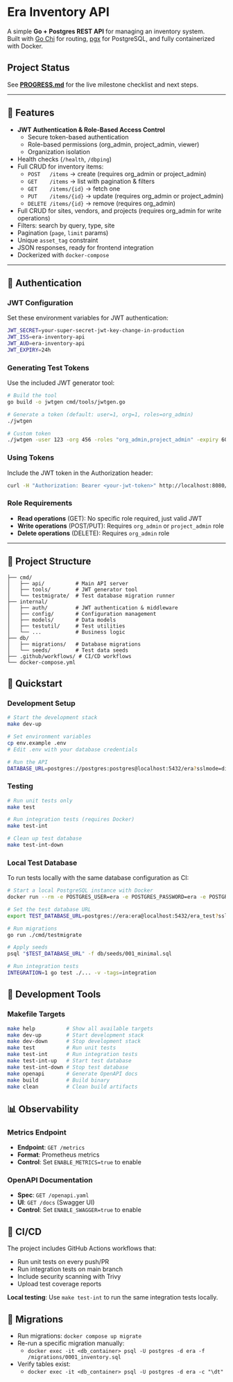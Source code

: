 # Era Inventory API

A simple **Go + Postgres REST API** for managing an inventory system.  
Built with [Go Chi](https://github.com/go-chi/chi) for routing, [pgx](https://github.com/jackc/pgx) for PostgreSQL, and fully containerized with Docker.

## Project Status
See **[PROGRESS.md](./PROGRESS.md)** for the live milestone checklist and next steps.

---

## 🚀 Features

- **JWT Authentication & Role-Based Access Control**
  - Secure token-based authentication
  - Role-based permissions (org_admin, project_admin, viewer)
  - Organization isolation
- Health checks (`/health`, `/dbping`)
- Full CRUD for inventory items:
  - `POST   /items` → create (requires org_admin or project_admin)
  - `GET    /items` → list with pagination & filters
  - `GET    /items/{id}` → fetch one
  - `PUT    /items/{id}` → update (requires org_admin or project_admin)
  - `DELETE /items/{id}` → remove (requires org_admin)
- Full CRUD for sites, vendors, and projects (requires org_admin for write operations)
- Filters: search by query, type, site
- Pagination (`page`, `limit` params)
- Unique `asset_tag` constraint
- JSON responses, ready for frontend integration
- Dockerized with `docker-compose`

---

## 🔐 Authentication

### JWT Configuration
Set these environment variables for JWT authentication:

```bash
JWT_SECRET=your-super-secret-jwt-key-change-in-production
JWT_ISS=era-inventory-api
JWT_AUD=era-inventory-api
JWT_EXPIRY=24h
```

### Generating Test Tokens
Use the included JWT generator tool:

```bash
# Build the tool
go build -o jwtgen cmd/tools/jwtgen.go

# Generate a token (default: user=1, org=1, roles=org_admin)
./jwtgen

# Custom token
./jwtgen -user 123 -org 456 -roles "org_admin,project_admin" -expiry 60
```

### Using Tokens
Include the JWT token in the Authorization header:

```bash
curl -H "Authorization: Bearer <your-jwt-token>" http://localhost:8080/items
```

### Role Requirements
- **Read operations** (GET): No specific role required, just valid JWT
- **Write operations** (POST/PUT): Requires `org_admin` or `project_admin` role
- **Delete operations** (DELETE): Requires `org_admin` role

---

## 📂 Project Structure

```
├── cmd/
│   ├── api/          # Main API server
│   ├── tools/        # JWT generator tool
│   └── testmigrate/  # Test database migration runner
├── internal/
│   ├── auth/         # JWT authentication & middleware
│   ├── config/       # Configuration management
│   ├── models/       # Data models
│   ├── testutil/     # Test utilities
│   └── ...           # Business logic
├── db/
│   ├── migrations/   # Database migrations
│   └── seeds/        # Test data seeds
├── .github/workflows/ # CI/CD workflows
└── docker-compose.yml
```

## 🚀 Quickstart

### Development Setup
```bash
# Start the development stack
make dev-up

# Set environment variables
cp env.example .env
# Edit .env with your database credentials

# Run the API
DATABASE_URL=postgres://postgres:postgres@localhost:5432/era?sslmode=disable go run ./cmd/api
```

### Testing
```bash
# Run unit tests only
make test

# Run integration tests (requires Docker)
make test-int

# Clean up test database
make test-int-down
```

### Local Test Database
To run tests locally with the same database configuration as CI:

```bash
# Start a local PostgreSQL instance with Docker
docker run --rm -e POSTGRES_USER=era -e POSTGRES_PASSWORD=era -e POSTGRES_DB=era_test -p 5432:5432 postgres:16-alpine

# Set the test database URL
export TEST_DATABASE_URL=postgres://era:era@localhost:5432/era_test?sslmode=disable

# Run migrations
go run ./cmd/testmigrate

# Apply seeds
psql "$TEST_DATABASE_URL" -f db/seeds/001_minimal.sql

# Run integration tests
INTEGRATION=1 go test ./... -v -tags=integration
```

## 🔧 Development Tools

### Makefile Targets
```bash
make help          # Show all available targets
make dev-up        # Start development stack
make dev-down      # Stop development stack
make test          # Run unit tests
make test-int      # Run integration tests
make test-int-up   # Start test database
make test-int-down # Stop test database
make openapi       # Generate OpenAPI docs
make build         # Build binary
make clean         # Clean build artifacts
```

## 📊 Observability

### Metrics Endpoint
- **Endpoint**: `GET /metrics`
- **Format**: Prometheus metrics
- **Control**: Set `ENABLE_METRICS=true` to enable

### OpenAPI Documentation
- **Spec**: `GET /openapi.yaml`
- **UI**: `GET /docs` (Swagger UI)
- **Control**: Set `ENABLE_SWAGGER=true` to enable

## 🚀 CI/CD

The project includes GitHub Actions workflows that:
- Run unit tests on every push/PR
- Run integration tests on main branch
- Include security scanning with Trivy
- Upload test coverage reports

**Local testing**: Use `make test-int` to run the same integration tests locally.

## 🧩 Migrations

- Run migrations: `docker compose up migrate`
- Re-run a specific migration manually:
  - `docker exec -it <db_container> psql -U postgres -d era -f /migrations/0001_inventory.sql`
- Verify tables exist:
  - `docker exec -it <db_container> psql -U postgres -d era -c "\dt"`

